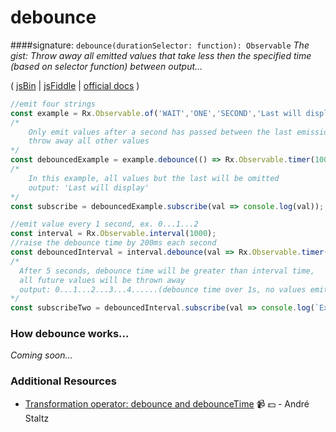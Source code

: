 # debounce
####signature: `debounce(durationSelector: function): Observable`
*The gist: Throw away all emitted values that take less then the specified time (based on selector function) between output...*

( [jsBin](http://jsbin.com/cofofizopo/1/edit?js,console) | [jsFiddle](https://jsfiddle.net/btroncone/e5698yow/) | [official docs](http://reactivex.io/rxjs/class/es6/Observable.js~Observable.html#instance-method-debounce) )

```js
//emit four strings
const example = Rx.Observable.of('WAIT','ONE','SECOND','Last will display');
/*
    Only emit values after a second has passed between the last emission, 
    throw away all other values
*/
const debouncedExample = example.debounce(() => Rx.Observable.timer(1000));
/*
    In this example, all values but the last will be omitted
    output: 'Last will display'
*/
const subscribe = debouncedExample.subscribe(val => console.log(val));

//emit value every 1 second, ex. 0...1...2
const interval = Rx.Observable.interval(1000);
//raise the debounce time by 200ms each second
const debouncedInterval = interval.debounce(val => Rx.Observable.timer(val * 200))
/*
  After 5 seconds, debounce time will be greater than interval time,
  all future values will be thrown away
  output: 0...1...2...3...4......(debounce time over 1s, no values emitted)
*/
const subscribeTwo = debouncedInterval.subscribe(val => console.log(`Example Two: ${val}`));
```

### How debounce works...
*Coming soon...*


### Additional Resources
* [Transformation operator: debounce and debounceTime](https://egghead.io/lessons/rxjs-transformation-operators-debounce-and-debouncetime?course=rxjs-beyond-the-basics-operators-in-depth) :video_camera: :dollar: - André Staltz
